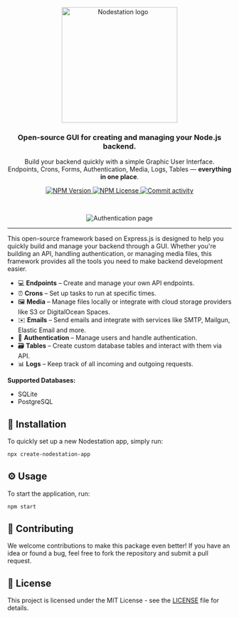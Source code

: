 <p align="center">
  <img src="https://github.com/user-attachments/assets/1324e764-e25f-49e8-96be-2a6a940238a2" width="260px" alt="Nodestation logo" />
</p>

<h3 align="center">Open-source GUI for creating and managing your Node.js backend.</h3>
<p align="center">Build your backend quickly with a simple Graphic User Interface.<br />
Endpoints, Crons, Forms, Authentication, Media, Logs, Tables — <strong>everything in one place</strong>.</p>

<p align="center">
  <a href="https://www.npmjs.com/package/nodestation">
    <img src="https://img.shields.io/npm/v/nodestation" alt="NPM Version" />
  </a>
  <a href="https://github.com/nodestationapp/nodestation/blob/master/LICENSE">
    <img src="https://img.shields.io/npm/l/nodestation" alt="NPM License" />
  </a>
  <a href="https://github.com/nodestationapp/nodestation/commits/master">
    <img src="https://img.shields.io/github/commit-activity/w/nodestationapp/nodestation?style=flat&color=green" alt="Commit activity" />
  </a>
</p>

<br />

<p align="center">
  <img src="https://github.com/user-attachments/assets/0d242ed8-1691-42fe-9d8b-70cb5954ae0e" alt="Authentication page" />
</p>

---

This open-source framework based on Express.js is designed to help you quickly build and manage your backend through a GUI. Whether you're building an API, handling authentication, or managing media files, this framework provides all the tools you need to make backend development easier.

- 💻 **Endpoints** – Create and manage your own API endpoints.
- ⏰ **Crons** – Set up tasks to run at specific times.
- 🖼️ **Media** – Manage files locally or integrate with cloud storage providers like S3 or DigitalOcean Spaces.
- ✉️ **Emails** – Send emails and integrate with services like SMTP, Mailgun, Elastic Email and more.
- 🔑 **Authentication** – Manage users and handle authentication.
- 🗃️ **Tables** – Create custom database tables and interact with them via API.
- 📊 **Logs** – Keep track of all incoming and outgoing requests.

**Supported Databases:**
- SQLite
- PostgreSQL

## 🚀 Installation

To quickly set up a new Nodestation app, simply run:

```bash
npx create-nodestation-app
```

## ⚙️ Usage

To start the application, run:

```bash
npm start
```

## 🤝 Contributing

We welcome contributions to make this package even better! If you have an idea or found a bug, feel free to fork the repository and submit a pull request.

## 📝 License

This project is licensed under the MIT License - see the [LICENSE](https://github.com/nodestationapp/nodestation/blob/master/LICENSE) file for details.
